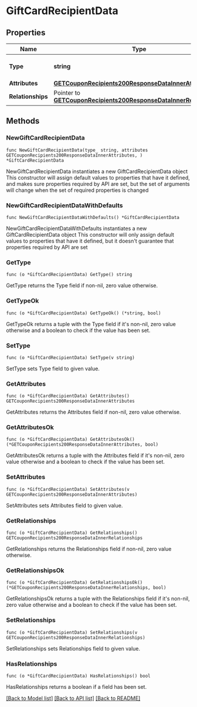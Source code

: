 # GiftCardRecipientData

## Properties

Name | Type | Description | Notes
------------ | ------------- | ------------- | -------------
**Type** | **string** | The resource&#39;s type | [default to "gift_card_recipients"]
**Attributes** | [**GETCouponRecipients200ResponseDataInnerAttributes**](GETCouponRecipients200ResponseDataInnerAttributes.md) |  | 
**Relationships** | Pointer to [**GETCouponRecipients200ResponseDataInnerRelationships**](GETCouponRecipients200ResponseDataInnerRelationships.md) |  | [optional] 

## Methods

### NewGiftCardRecipientData

`func NewGiftCardRecipientData(type_ string, attributes GETCouponRecipients200ResponseDataInnerAttributes, ) *GiftCardRecipientData`

NewGiftCardRecipientData instantiates a new GiftCardRecipientData object
This constructor will assign default values to properties that have it defined,
and makes sure properties required by API are set, but the set of arguments
will change when the set of required properties is changed

### NewGiftCardRecipientDataWithDefaults

`func NewGiftCardRecipientDataWithDefaults() *GiftCardRecipientData`

NewGiftCardRecipientDataWithDefaults instantiates a new GiftCardRecipientData object
This constructor will only assign default values to properties that have it defined,
but it doesn't guarantee that properties required by API are set

### GetType

`func (o *GiftCardRecipientData) GetType() string`

GetType returns the Type field if non-nil, zero value otherwise.

### GetTypeOk

`func (o *GiftCardRecipientData) GetTypeOk() (*string, bool)`

GetTypeOk returns a tuple with the Type field if it's non-nil, zero value otherwise
and a boolean to check if the value has been set.

### SetType

`func (o *GiftCardRecipientData) SetType(v string)`

SetType sets Type field to given value.


### GetAttributes

`func (o *GiftCardRecipientData) GetAttributes() GETCouponRecipients200ResponseDataInnerAttributes`

GetAttributes returns the Attributes field if non-nil, zero value otherwise.

### GetAttributesOk

`func (o *GiftCardRecipientData) GetAttributesOk() (*GETCouponRecipients200ResponseDataInnerAttributes, bool)`

GetAttributesOk returns a tuple with the Attributes field if it's non-nil, zero value otherwise
and a boolean to check if the value has been set.

### SetAttributes

`func (o *GiftCardRecipientData) SetAttributes(v GETCouponRecipients200ResponseDataInnerAttributes)`

SetAttributes sets Attributes field to given value.


### GetRelationships

`func (o *GiftCardRecipientData) GetRelationships() GETCouponRecipients200ResponseDataInnerRelationships`

GetRelationships returns the Relationships field if non-nil, zero value otherwise.

### GetRelationshipsOk

`func (o *GiftCardRecipientData) GetRelationshipsOk() (*GETCouponRecipients200ResponseDataInnerRelationships, bool)`

GetRelationshipsOk returns a tuple with the Relationships field if it's non-nil, zero value otherwise
and a boolean to check if the value has been set.

### SetRelationships

`func (o *GiftCardRecipientData) SetRelationships(v GETCouponRecipients200ResponseDataInnerRelationships)`

SetRelationships sets Relationships field to given value.

### HasRelationships

`func (o *GiftCardRecipientData) HasRelationships() bool`

HasRelationships returns a boolean if a field has been set.


[[Back to Model list]](../README.md#documentation-for-models) [[Back to API list]](../README.md#documentation-for-api-endpoints) [[Back to README]](../README.md)


